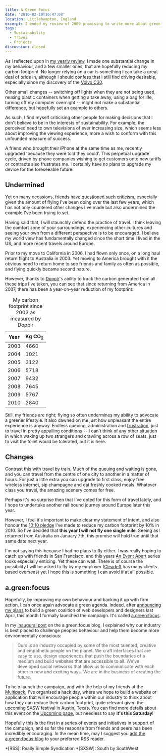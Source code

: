 ```yaml
---
title: A Green Focus
date: '2010-02-19T16:47:08'
location: Littlehampton, England
excerpt: I ended my review of 2009 promising to write more about green issues and how I plan to lessen my impact on the environment. Now I expand on those ideas further.
tags:
  - Sustainability
  - Travel
  - Projects
discussion: closed
---
```

As I reflected upon in [my yearly review][1], I made one substantial change in my behaviour, and a few smaller ones, that are hopefully reducing my carbon footprint. No longer relying on a car is something I can take a great deal of pride in, although I should confess that I still find driving desirable, especially since my discovery of the [Volvo C30][2].

Other small changes -- switching off lights when they are not being used, reusing plastic containers when getting a take away, using a bag for life, turning off my computer overnight -- might not make a substantial difference, but hopefully set an example to others.

As such, I find myself criticising other people for making decisions that I don't believe to be in the interests of sustainability. For example, the perceived need to own televisions of ever increasing size, which seems less about improving the viewing experience, more a wish to conform with this unfounded measure of success.

A friend who brought their iPhone at the same time as me, recently upgraded 'because they were told they could'. This perpetual upgrade cycle, driven by phone companies wishing to get customers onto new tariffs or contracts also frustrates me. I certainly have no plans to upgrade my device for the foreseeable future.

## Undermined

Yet on many occasions, [friends have questioned such criticism][3], especially given the amount of flying I've been doing over the last few years, which has not only countered other changes I've made but also undermined the example I've been trying to set.

Having said that, I will staunchly defend the practice of travel. I think leaving the comfort zone of your surroundings, experiencing other cultures and seeing your own from a different perspective is to be encouraged. I believe my world view has fundamentally changed since the short time I lived in the US, and more recent travels around Europe.

Prior to my move to California in 2006, I had flown only once, on a long haul return flight to Australia in 2003. Yet moving to America brought with it the obvious need to return home to see friends and family as often as possible, and flying quickly became second nature.

However, thanks to [Dopplr][4]'s ability to track the carbon generated from all these trips I've taken, you can see that since returning from America in 2007, there has been a year-on-year reduction of my footprint:

<table class="c-chart c-chart--hbar">
  <caption>My carbon footprint since 2003 as measured by Dopplr</caption>
  <thead>
    <tr>
      <th>Year</th>
      <th>Kg CO<sub>2</sub></th>
    </tr>
  </thead>
  <tbody>
    <tr>
      <td class="c-chart__label">2003</td>
      <td class="c-chart__value"><span class="c-chart__value--percent" style="width:46.60%;">4660</span></td>
    </tr>
    <tr>
      <td class="c-chart__label">2004</td>
      <td class="c-chart__value"><span class="c-chart__value--percent" style="width:10.21%;">1021</span></td>
    </tr>
    <tr>
      <td class="c-chart__label">2005</td>
      <td class="c-chart__value"><span class="c-chart__value--percent" style="width:31.22%;">3122</span></td>
    </tr>
    <tr>
      <td class="c-chart__label">2006</td>
      <td class="c-chart__value"><span class="c-chart__value--percent" style="width:57.18%;">5718</span></td>
    </tr>
    <tr>
      <td class="c-chart__label">2007</td>
      <td class="c-chart__value"><span class="c-chart__value--percent" style="width:94.32%;">9432</span></td>
    </tr>
    <tr>
      <td class="c-chart__label">2008</td>
      <td class="c-chart__value"><span class="c-chart__value--percent" style="width:76.45%;">7645</span></td>
    </tr>
    <tr>
      <td class="c-chart__label">2009</td>
      <td class="c-chart__value"><span class="c-chart__value--percent" style="width:57.67%;">5767</span></td>
    </tr>
    <tr>
      <td class="c-chart__label">2010</td>
      <td class="c-chart__value"><span class="c-chart__value--percent" style="width:28.40%;">2840</span></td>
    </tr>
  </tbody>
</table>

Still, my friends are right; flying so often undermines my ability to advocate a greener lifestyle. It also dawned on me just how unpleasant the entire experience is anyway. Endless queuing, administration and [frustration][5], just to travel in pretty appalling conditions -- I can't think of any other situation in which waking up two strangers and crawling across a row of seats, just to visit the toilet would be tolerated, but it is here.

## Changes

Contrast this with travel by train. Much of the queuing and waiting is gone, and you can travel from the centre of one city to another in a matter of hours. For just a little extra you can upgrade to first class, enjoy free wireless internet, sip champagne and eat freshly cooked meals. Whatever class you travel, the amazing scenery comes for free.

Perhaps it's no surprise then that I've opted for this form of travel lately, and I hope to undertake another rail bound journey around Europe later this year.

However, I feel it's important to make clear my statement of intent, and also honour the [10:10 pledge][6] I've made to reduce my carbon footprint by 10% in 2010. So I've decided that **this year I will not fly one single mile**. Seeing as I returned from Australia on January 7th, this promise will hold true until that same date next year.

I'm not saying this because I had no plans to fly either. I was really hoping to catch up with friends in San Francisco, and this years [An Event Apart][7] series looks especially enticing. Yet these can wait. There is of course the possibility I will be asked to fly by my employer ([Clearleft][8] has many clients based overseas) yet I hope this is something I can avoid if at all possible.

## a.green:focus

Hopefully, by improving my own behaviour and backing it up with firm action, I can once again advocate a green agenda. Indeed, after [announcing my plans][9] to build a green coalition of web developers and designers last April, this month I formally launched the campaign. It's called [a.green:focus][10].

In my [inaugural post][11] on the a.green:focus blog, I explained why our industry is best placed to challenge peoples behaviour and help them become more environmentally conscious:

> Ours is an industry occupied by some of the most talented, creative and empathetic people on the planet. We craft interfaces that are easy to use, design experiences that push the boundaries of a medium and build websites that are accessible to all. We've developed social networks that allow us to communicate with each other in new and exciting ways. We are in the business of creating the future.

To help launch the campaign, and with the help of my friends at the [Multipack][12], I've organised a hack day, where we hope to build a website or application that will encourage people within our industry to think about how they can reduce their carbon footprint, quite relevant given the upcoming SXSW festival in Austin, Texas. You can find more details about this event on the [Upcoming page][13], but needless to say **it's this Saturday!**

Hopefully this is the first in a series of events and initiatives in support of the campaign, and so far the response from friends and peers has been incredibly encouraging. In the mean time, may I suggest you [add the a.green:focus blog][14] to your preferred RSS reader.

[1]: /2010/01/2009_in_review/
[2]: http://www.volvocars.com/uk/all-cars/volvo-c30/
[3]: https://twitter.com/davidlwarner/status/7432026527/
[4]: http://dopplr.com/
[5]: /2010/01/lax/
[6]: http://www.1010uk.org/
[7]: http://aneventapart.com/
[8]: http://clearleft.com/
[9]: https://speakerdeck.com/paulrobertlloyd/announcing-a-dot-green-focus
[10]: http://agreenfocus.paulrobertlloyd.com/
[11]: http://agreenfocus.paulrobertlloyd.com/post/371323289/
[12]: http://www.multipack.co.uk
[13]: http://upcoming.yahoo.com/event/5259221/
[14]: http://agreenfocus.paulrobertlloyd.com/rss

*[RSS]: Really Simple Syndication
*[SXSW]: South by SouthWest
